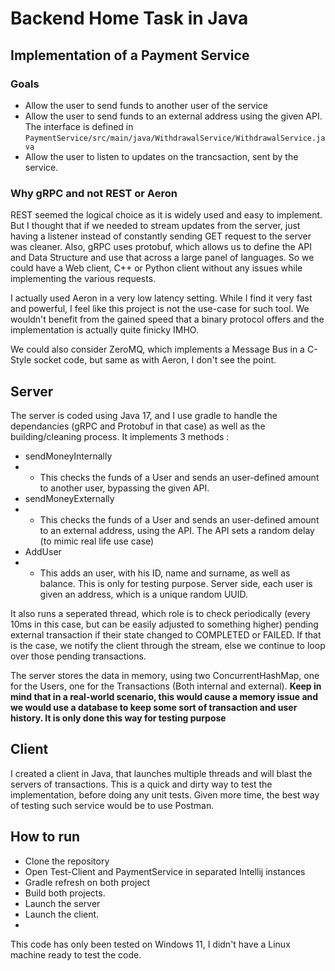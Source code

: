 # Backend Home Task in Java
## Implementation of a Payment Service

### Goals
- Allow the user to send funds to another user of the service
- Allow the user to send funds to an external address using the given API. The interface is defined in `PaymentService/src/main/java/WithdrawalService/WithdrawalService.java`
- Allow the user to listen to updates on the trancsaction, sent by the service.

### Why gRPC and not REST or Aeron
REST seemed the logical choice as it is widely used and easy to implement. But I thought that if we needed to stream updates from the server, just having a listener instead
of constantly sending GET request to the server was cleaner. Also, gRPC uses protobuf, which allows us to define the API and Data Structure and use that across a large
panel of languages. So we could have a Web client, C++ or Python client without any issues while implementing the various requests.

I actually used Aeron in a very low latency setting. While I find it very fast and powerful, I feel like this project is not the use-case for such tool. We wouldn't benefit
from the gained speed that a binary protocol offers and the implementation is actually quite finicky IMHO.

We could also consider ZeroMQ, which implements a Message Bus in a C-Style socket code, but same as with Aeron, I don't see the point.

## Server
The server is coded using Java 17, and I use gradle to handle the dependancies (gRPC and Protobuf in that case) as well as the building/cleaning process.
It implements 3 methods :
- sendMoneyInternally
- - This checks the funds of a User and sends an user-defined amount to another user, bypassing the given API.
- sendMoneyExternally
- - This checks the funds of a User and sends an user-defined amount to an external address, using the API. The API sets a random delay (to mimic real life use case)
- AddUser
- - This adds an user, with his ID, name and surname, as well as balance. This is only for testing purpose. Server side, each user is given an address, which is a unique random UUID.

It also runs a seperated thread, which role is to check periodically (every 10ms in this case, but can be easily adjusted to something higher) pending external transaction if their state changed to COMPLETED or FAILED. 
If that is the case, we notify the client through the stream, else we continue to loop over those pending transactions.

The server stores the data in memory, using two ConcurrentHashMap, one for the Users, one for the Transactions (Both internal and external). **Keep in mind that in a real-world scenario, this would cause a memory
issue and we would use a database to keep some sort of transaction and user history. It is only done this way for testing purpose**

## Client
I created a client in Java, that launches multiple threads and will blast the servers of transactions. This is a quick and dirty way to test the implementation, before doing any unit tests. Given more time,
the best way of testing such service would be to use Postman.

## How to run

- Clone the repository
- Open Test-Client and PaymentService in separated Intellij instances
- Gradle refresh on both project
- Build both projects.
- Launch the server
- Launch the client.
- 
This code has only been tested on Windows 11, I didn't have a Linux machine ready to test the code.
